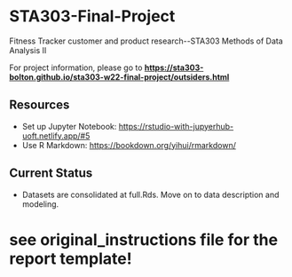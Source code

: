 # STA303-Final-Project
Fitness Tracker customer and product research--STA303 Methods of Data Analysis II

For project information, please go to **https://sta303-bolton.github.io/sta303-w22-final-project/outsiders.html**

## Resources
* Set up Jupyter Notebook: https://rstudio-with-jupyerhub-uoft.netlify.app/#5
* Use R Markdown: https://bookdown.org/yihui/rmarkdown/

## Current Status
* Datasets are consolidated at full.Rds. Move on to data description and modeling.

# see original_instructions file for the report template!
